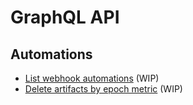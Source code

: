 # GraphQL API

## Automations

- [List webhook automations](https://colab.research.google.com/drive/1_RHZL9B2qbCry_uk3M4qey1Vn-5n1Aid) (WIP)
- [Delete artifacts by epoch metric](https://colab.research.google.com/drive/13EXDBsxqacM3Di6_7ecYyXB4j-OKOw_8) (WIP)